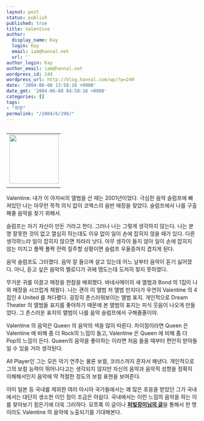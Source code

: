 ```yaml
---
layout: post
status: publish
published: true
title: Valentine
author:
  display_name: Kay
  login: Kay
  email: iam@hannal.net
  url: ''
author_login: Kay
author_email: iam@hannal.net
wordpress_id: 249
wordpress_url: http://blog.hannal.com/wp/?p=249
date: '2004-06-08 13:58:16 +0900'
date_gmt: '2004-06-08 04:58:16 +0900'
categories: []
tags:
- "희망"
permalink: "/2004/6/298/"
---
```

<table align="left">
<tr>
<td style="padding-right:5"><center><img src="http://blog.hannal.com/tt-attach/0608/040608133327421562/864593.jpg" width="130" height="129"/></center></td>
</tr>
<tr>
<td class="centerphoto"> </td>
</tr>
</table>
<p>Valentine. 내가 이 아저씨의 앨범을 산 때는 2001년이었다. 극심한 음악 슬럼프에 빠져있던 나는 아무런 목적 의식 없이 코엑스의 음반 매장을 찾았다. 슬럼프에서 나를 구출해줄 음악을 찾기 위해서.</p>
<p>슬럼프는 자기 자신이 만든 거라고 한다. 그러나 나는 그렇게 생각하지 않는다. 나는 분명 잘못한 것이 없고 열심히 하는데도 이유 없이 일이 손에 잡히지 않을 때가 있다. 다른 생각하느라 일이 잡히지 않으면 차라리 낫다. 아무 생각이 들지 않아 일이 손에 잡히지 않는 미치고 폴짝 폴짝 전력 질주할 상황이면 슬럼프 우울증까지 겹치게 된다.</p>
<p>음악 슬럼프도 그러했다. 음악 잘 들으며 살고 있는데 어느 날부터 음악이 듣기 싫어졌다. 아니, 듣고 싶은 음악의 멜로디가 귀에 맴도는데 도저히 찾지 못하였다.</p>
<p>무거운 귀를 이끌고 매장을 한참을 배회했다. 바네사메이의 새 앨범과 Bond 의 1집이 나와 매장을 시끄럽게 채웠다. 나는 괜히 이 앨범 저 앨범 만지다가 우연히 Valentine 의 4집인 4 United 를 쳐다봤다. 굉장히 촌스러워보이는 앨범 표지. 개인적으로 Dream Theater 의 앨범들 표지를 좋아하기 때문에 본 앨범의 표지는 피식 웃음이 나오게 만들었다. 그 촌스러운 표지의 앨범이 나를 음악 슬럼프에서 구해줄줄이야.</p>
<p>
Valentine 의 음악은 Queen 의 음악의 색을 많이 따른다. 차이점이라면 Queen 은 Valentine 에 비해 좀 더 Rock의 느낌이 들고, Valentine 은 Queen 에 비해 좀 더 Pop의 느낌이 든다. Queen의 음악을 좋아하는 이라면 처음 들을 때부터 편안히 받아들일 수 있을 거라 생각된다.</p>
<p>All Player인 그는 모든 악기 연주는 물론 보컬, 코러스까지 혼자서 해낸다. 개인적으로 그의 보컬 능력이 뛰어나다고는 생각되지 않지만 자신의 음악과 음악적 성향을 정확히 이해해서인지 음악에 딱 적절한 정도의 보컬 표현을 보여준다.</p>
<p>이미 일본 등 국내를 제외한 여러 아시아 국가들에서는 꽤 많은 호응을 받았던 그가 국내에서는 대단히 생소한 이인 점이 조금은 아쉽다. 국내에서는 이런 느낌의 음악을 하는 이를 찾아보기 힘든기에 더욱 그러하다. 모쪼록 이 글이나 <a href='http://blog.naver.com/lunacsj/120003090272' target='_blank'><b>피빛장미님의 글</b></a>을 통해서 한 명이라도 Valentine 의 음악에 노출되기를 기대해본다.</p>
